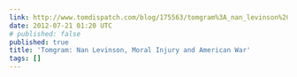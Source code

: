 ```yaml
---
link: http://www.tomdispatch.com/blog/175563/tomgram%3A_nan_levinson%2C_moral_injury_and_american_war/
date: 2012-07-21 01:20 UTC
# published: false
published: true
title: 'Tomgram: Nan Levinson, Moral Injury and American War'
tags: []
---
```




